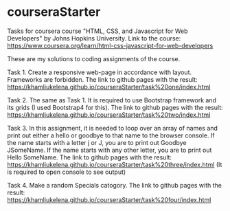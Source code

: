 # courseraStarter
Tasks for coursera course "HTML, CSS, and Javascript for Web Developers" by Johns Hopkins University.
Link to the course: https://www.coursera.org/learn/html-css-javascript-for-web-developers

These are my solutions to coding assignments of the course.

Task 1. Create a responsive web-page in accordance with layout. Frameworks are forbidden.
The link to github pages with the result: https://khamliukelena.github.io/courseraStarter/task%20one/index.html

Task 2. The same as Task 1. It is required to use Bootstrap framework and its grids (I used Bootstrap4 for this).
The link to github pages with the result: https://khamliukelena.github.io/courseraStarter/task%20two/index.html

Task 3. In this assignment, it is needed to loop over an array of names and print out either a hello or goodbye to that name to the browser console. If the name starts with a letter j or J, you are to print out Goodbye JSomeName. If the name starts with any other letter, you are to print out Hello SomeName.
The link to github pages with the result: https://khamliukelena.github.io/courseraStarter/task%20three/index.html (It is required to open console to see output)

Task 4. Make a random Specials catogory.
The link to github pages with the result: https://khamliukelena.github.io/courseraStarter/task%20four/index.html
